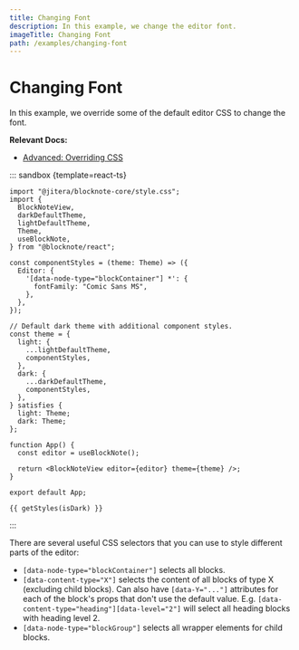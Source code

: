 ```yaml
---
title: Changing Font
description: In this example, we change the editor font.
imageTitle: Changing Font
path: /examples/changing-font
---
```


<script setup>
import { useData } from 'vitepress';
import { getTheme, getStyles } from "../demoUtils";

const { isDark } = useData();
</script>

# Changing Font

In this example, we override some of the default editor CSS to change the font.

**Relevant Docs:**

- [Advanced: Overriding CSS](/docs/theming#advanced-overriding-css)

::: sandbox {template=react-ts}

```typescript-vue /App.tsx
import "@jitera/blocknote-core/style.css";
import {
  BlockNoteView,
  darkDefaultTheme,
  lightDefaultTheme,
  Theme,
  useBlockNote,
} from "@blocknote/react";

const componentStyles = (theme: Theme) => ({
  Editor: {
    '[data-node-type="blockContainer"] *': {
      fontFamily: "Comic Sans MS",
    },
  },
});

// Default dark theme with additional component styles.
const theme = {
  light: {
    ...lightDefaultTheme,
    componentStyles,
  },
  dark: {
    ...darkDefaultTheme,
    componentStyles,
  },
} satisfies {
  light: Theme;
  dark: Theme;
};

function App() {
  const editor = useBlockNote();

  return <BlockNoteView editor={editor} theme={theme} />;
}

export default App;

```

```css-vue /styles.css [hidden]
{{ getStyles(isDark) }}
```

:::

There are several useful CSS selectors that you can use to style different parts of the editor:

- `[data-node-type="blockContainer"]` selects all blocks.
- `[data-content-type="X"]` selects the content of all blocks of type X (excluding child blocks). Can also have `[data-Y="..."]` attributes for each of the block's props that don't use the default value. E.g. `[data-content-type="heading"][data-level="2"]` will select all heading blocks with heading level 2.
- `[data-node-type="blockGroup"]` selects all wrapper elements for child blocks.
